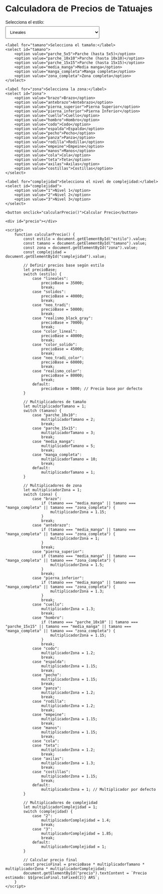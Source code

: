 <!DOCTYPE html>
<html lang="es">
<head>
    <meta charset="UTF-8">
    <meta name="viewport" content="width=device-width, initial-scale=1.0">
    <title>Calculadora de Precios de Tatuajes</title>
    <style>
        body {
            font-family: Arial, sans-serif;
            margin: 20px;
        }
        label {
            margin-top: 10px;
            display: block;
        }
        select, button {
            margin-top: 5px;
            padding: 10px;
            width: 100%;
            max-width: 300px;
        }
        #precio {
            margin-top: 20px;
            font-size: 24px;
            font-weight: bold;
        }
    </style>
</head>
<body>
    <h1>Calculadora de Precios de Tatuajes</h1>
    <label for="estilo">Selecciona el estilo:</label>
    <select id="estilo">
        <option value="lineales">Lineales</option>
        <option value="solidos">Sólidos</option>
        <option value="neo_tradi">Neo Tradi</option>
        <option value="realismo_black_gray">Realismo Black & Gray</option>
        <option value="color_lineal">Color Lineal</option>
        <option value="color_solido">Color Sólido</option>
        <option value="neo_tradi_color">Neo Tradi Color</option>
        <option value="realismo_color">Realismo Color</option>
    </select>

    <label for="tamano">Selecciona el tamaño:</label>
    <select id="tamano">
        <option value="parche_5x5">Parche (hasta 5x5)</option>
        <option value="parche_10x10">Parche (hasta 10x10)</option>
        <option value="parche_15x15">Parche (hasta 15x15)</option>
        <option value="media_manga">Media manga</option>
        <option value="manga_completa">Manga completa</option>
        <option value="zona_completa">Zona completa</option>
    </select>

    <label for="zona">Selecciona la zona:</label>
    <select id="zona">
        <option value="brazo">Brazo</option>
        <option value="antebrazo">Antebrazo</option>
        <option value="pierna_superior">Pierna Superior</option>
        <option value="pierna_inferior">Pierna Inferior</option>
        <option value="cuello">Cuello</option>
        <option value="hombro">Hombro</option>
        <option value="codo">Codo</option>
        <option value="espalda">Espalda</option>
        <option value="pecho">Pecho</option>
        <option value="panza">Panza</option>
        <option value="rodilla">Rodilla</option>
        <option value="empeine">Empeine</option>
        <option value="manos">Manos</option>
        <option value="cola">Cola</option>
        <option value="teta">Teta</option>
        <option value="axilas">Axilas</option>
        <option value="costillas">Costillas</option>
    </select>

    <label for="complejidad">Selecciona el nivel de complejidad:</label>
    <select id="complejidad">
        <option value="1">Nivel 1</option>
        <option value="2">Nivel 2</option>
        <option value="3">Nivel 3</option>
    </select>

    <button onclick="calcularPrecio()">Calcular Precio</button>

    <div id="precio"></div>

    <script>
        function calcularPrecio() {
            const estilo = document.getElementById("estilo").value;
            const tamano = document.getElementById("tamano").value;
            const zona = document.getElementById("zona").value;
            const complejidad = document.getElementById("complejidad").value;

            // Definir precios base según estilo
            let precioBase;
            switch (estilo) {
                case "lineales":
                    precioBase = 35000;
                    break;
                case "solidos":
                    precioBase = 40000;
                    break;
                case "neo_tradi":
                    precioBase = 50000;
                    break;
                case "realismo_black_gray":
                    precioBase = 70000;
                    break;
                case "color_lineal":
                    precioBase = 40000;
                    break;
                case "color_solido":
                    precioBase = 45000;
                    break;
                case "neo_tradi_color":
                    precioBase = 60000;
                    break;
                case "realismo_color":
                    precioBase = 80000;
                    break;
                default:
                    precioBase = 5000; // Precio base por defecto
            }

            // Multiplicadores de tamaño
            let multiplicadorTamano = 1;
            switch (tamano) {
                case "parche_10x10":
                    multiplicadorTamano = 2;
                    break;
                case "parche_15x15":
                    multiplicadorTamano = 3;
                    break;
                case "media_manga":
                    multiplicadorTamano = 5;
                    break;
                case "manga_completa":
                    multiplicadorTamano = 10;
                    break;
                default:
                    multiplicadorTamano = 1;
            }

            // Multiplicadores de zona
            let multiplicadorZona = 1;
            switch (zona) {
                case "brazo":
                    if (tamano === "media_manga" || tamano === "manga_completa" || tamano === "zona_completa") {
                        multiplicadorZona = 1.15;
                    }
                    break;
                case "antebrazo":
                    if (tamano === "media_manga" || tamano === "manga_completa" || tamano === "zona_completa") {
                        multiplicadorZona = 1;
                    }
                    break;
                case "pierna_superior":
                    if (tamano === "media_manga" || tamano === "manga_completa" || tamano === "zona_completa") {
                        multiplicadorZona = 1.5;
                    }
                    break;
                case "pierna_inferior":
                    if (tamano === "media_manga" || tamano === "manga_completa" || tamano === "zona_completa") {
                        multiplicadorZona = 1.3;
                    }
                    break;
                case "cuello":
                    multiplicadorZona = 1.3;
                    break;
                case "hombro":
                    if (tamano === "parche_10x10" || tamano === "parche_15x15" || tamano === "media_manga" || tamano === "manga_completa" || tamano === "zona_completa") {
                        multiplicadorZona = 1.15;
                    }
                    break;
                case "codo":
                    multiplicadorZona = 1.2;
                    break;
                case "espalda":
                    multiplicadorZona = 1.15;
                    break;
                case "pecho":
                    multiplicadorZona = 1.15;
                    break;
                case "panza":
                    multiplicadorZona = 1.2;
                    break;
                case "rodilla":
                    multiplicadorZona = 1.2;
                    break;
                case "empeine":
                    multiplicadorZona = 1.15;
                    break;
                case "manos":
                    multiplicadorZona = 1.15;
                    break;
                case "cola":
                case "teta":
                    multiplicadorZona = 1.2;
                    break;
                case "axilas":
                    multiplicadorZona = 1.3;
                    break;
                case "costillas":
                    multiplicadorZona = 1.15;
                    break;
                default:
                    multiplicadorZona = 1; // Multiplicador por defecto
            }

            // Multiplicadores de complejidad
            let multiplicadorComplejidad = 1;
            switch (complejidad) {
                case "2":
                    multiplicadorComplejidad = 1.4;
                    break;
                case "3":
                    multiplicadorComplejidad = 1.85;
                    break;
                default:
                    multiplicadorComplejidad = 1;
            }

            // Calcular precio final
            const precioFinal = precioBase * multiplicadorTamano * multiplicadorZona * multiplicadorComplejidad;
            document.getElementById("precio").textContent = `Precio estimado: $${precioFinal.toFixed(2)} ARS`;
        }
    </script>
</body>
</html>
